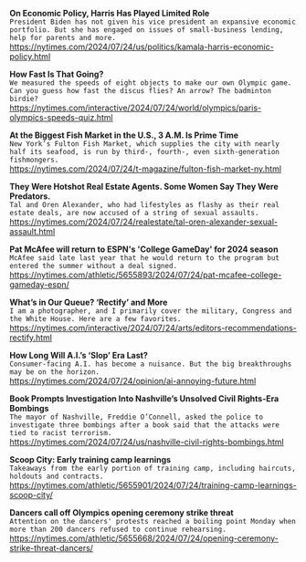 **On Economic Policy, Harris Has Played Limited Role**\
`President Biden has not given his vice president an expansive economic portfolio. But she has engaged on issues of small-business lending, help for parents and more.`\
https://nytimes.com/2024/07/24/us/politics/kamala-harris-economic-policy.html

**How Fast Is That Going?**\
`We measured the speeds of eight objects to make our own Olympic game. Can you guess how fast the discus flies? An arrow? The badminton birdie?`\
https://nytimes.com/interactive/2024/07/24/world/olympics/paris-olympics-speeds-quiz.html

**At the Biggest Fish Market in the U.S., 3 A.M. Is Prime Time**\
`New York’s Fulton Fish Market, which supplies the city with nearly half its seafood, is run by third-, fourth-, even sixth-generation fishmongers.`\
https://nytimes.com/2024/07/24/t-magazine/fulton-fish-market-ny.html

**They Were Hotshot Real Estate Agents. Some Women Say They Were Predators.**\
`Tal and Oren Alexander, who had lifestyles as flashy as their real estate deals, are now accused of a string of sexual assaults.`\
https://nytimes.com/2024/07/24/realestate/tal-oren-alexander-sexual-assault.html

**Pat McAfee will return to ESPN's 'College GameDay' for 2024 season**\
`McAfee said late last year that he would return to the program but entered the summer without a deal signed.`\
https://nytimes.com/athletic/5655893/2024/07/24/pat-mcafee-college-gameday-espn/

**What’s in Our Queue? ‘Rectify’ and More**\
`I am a photographer, and I primarily cover the military, Congress and the White House. Here are a few favorites.`\
https://nytimes.com/interactive/2024/07/24/arts/editors-recommendations-rectify.html

**H​ow Long Will A.I.’s ‘Slop’ Era Last?**\
`Consumer-facing A.I. has become a nuisance. But the big breakthroughs may be on the horizon.`\
https://nytimes.com/2024/07/24/opinion/ai-annoying-future.html

**Book Prompts Investigation Into Nashville’s Unsolved Civil Rights-Era Bombings**\
`The mayor of Nashville, Freddie O’Connell, asked the police to investigate three bombings after a book said that the attacks were tied to racist terrorism.`\
https://nytimes.com/2024/07/24/us/nashville-civil-rights-bombings.html

**Scoop City: Early training camp learnings**\
`Takeaways from the early portion of training camp, including haircuts, holdouts and contracts.`\
https://nytimes.com/athletic/5655901/2024/07/24/training-camp-learnings-scoop-city/

**Dancers call off Olympics opening ceremony strike threat**\
`Attention on the dancers' protests reached a boiling point Monday when more than 200 dancers refused to continue rehearsing.`\
https://nytimes.com/athletic/5655668/2024/07/24/opening-ceremony-strike-threat-dancers/

